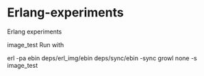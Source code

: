 # Erlang-experiments
Erlang experiments

image_test Run with 

erl -pa ebin deps/erl_img/ebin deps/sync/ebin -sync growl none -s image_test